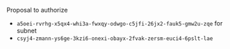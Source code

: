 Proposal to authorize
- `a5oei-rvrhg-x5qx4-whi3a-fwxqy-odwgo-c5jfi-26jx2-fauk5-gmw2u-zqe`
for subnet
- `csyj4-zmann-ys6ge-3kzi6-onexi-obayx-2fvak-zersm-euci4-6pslt-lae`